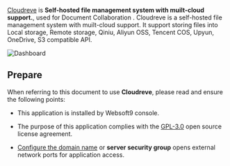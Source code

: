 [Cloudreve](https://cloudreve.org/) is **Self-hosted file management system with muilt-cloud support.**, used for Document Collaboration . Cloudreve is a self-hosted file management system with muilt-cloud support. It support storing files into Local storage, Remote storage, Qiniu, Aliyun OSS, Tencent COS, Upyun, OneDrive, S3 compatible API.


![Dashboard](https://libs.websoft9.com/Websoft9/DocsPicture/zh/cloudreve/cloudreve-gui-websoft9.png)


## Prepare

When referring to this document to use **Cloudreve**, please read and ensure the following points:

- This application is installed by Websoft9 console.

- The purpose of this application complies with the [GPL-3.0](https://opensource.org/licenses/GPL-3.0) open source license agreement.

- [Configure the domain name](./domain-set) or **server security group** opens external network ports for application access.